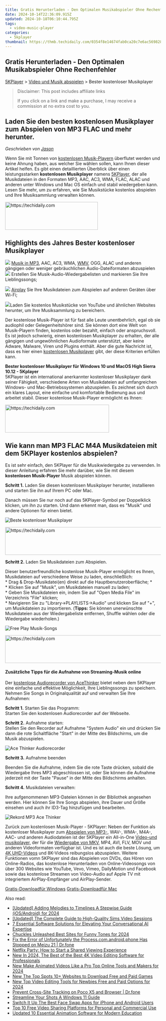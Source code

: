 ```yaml
---
title: Gratis Herunterladen - Den Optimalen Musikabspieler Ohne Rechenfehler
date: 2024-10-14T22:36:09.915Z
updated: 2024-10-18T06:10:44.795Z
tags:
  - video-music-player
categories:
  - 5kplayer
thumbnail: https://thmb.techidaily.com/0354f8e14674fab0ca20c7e6ac5698288d836a49349ce493fef240aa54251dca.jpg
---
```


## Gratis Herunterladen - Den Optimalen Musikabspieler Ohne Rechenfehler

[5KPlayer](https://tools.techidaily.com/5kplayer/products/) \> [Video und Musik abspielen](https://tools.techidaily.com/5kplayer/video-music-player/) \> Bester kostenloser Musikplayer 

>  Disclaimer: This post includes affiliate links
>
>  If you click on a link and make a purchase, I may receive a commission at no extra cost to you.
>

## Laden Sie den besten kostenlosen Musikplayer zum Abspielen von MP3 FLAC und mehr herunter.

 _Geschrieben von [Jason](https://www.quora.com/profile/Jason-Copper-1)_

Wenn Sie mit Tonnen von [kostenlosen Musik-Playern](https://tools.techidaily.com/5kplayer/video-music-player/) überflutet werden und keine Ahnung haben, aus welcher Sie wählen sollen, kann Ihnen dieser Artikel helfen. Es gibt einen detaillierten Überblick über einen leistungsstarken **kostenlosen Musikplayer**  namens [5KPlayer](https://tools.techidaily.com/5kplayer/products/), der alle Musikdateien in den Formaten MP3, AAC, AC3, WMA, FLAC, ALAC und anderen unter Windows und Mac OS einfach und stabil wiedergeben kann. Lesen Sie mehr, um zu erfahren, wie Sie Musikstücke kostenlos abspielen und Ihre Musiksammlung verwalten können. 

<!-- affiliate ads begin -->
<a href="https://aligracehair.sjv.io/c/5597632/1925565/19272" target="_top" id="1925565">
  <img src="//a.impactradius-go.com/display-ad/19272-1925565" border="0" alt="https://techidaily.com" width="300" height="90"/>
</a>
<img height="0" width="0" src="https://aligracehair.sjv.io/i/5597632/1925565/19272" style="position:absolute;visibility:hidden;" border="0" />
<!-- affiliate ads end -->

## Highlights des Jahres Bester kostenloser Musikplayer

![](https://www.5kplayer.com/video-music-player-de/../video-music-player/img/check-mp-0224.png) [Musik in MP3](https://tools.techidaily.com/5kplayer/video-music-player/), AAC, AC3, WMA, [WMV](https://tools.techidaily.com/5kplayer/video-music-player/), OGG, ALAC und anderen gängigen oder weniger gebräuchlichen Audio-Dateiformaten abzuspielen  
![](https://www.5kplayer.com/video-music-player-de/../video-music-player/img/check-mp-0224.png) Erstellen Sie Musik-Audio-Wiedergabelisten und markieren Sie Ihre Lieblingssongs;  

![](https://www.5kplayer.com/video-music-player-de/../video-music-player/img/check-mp-0224.png) [Airplay](https://tools.techidaily.com/5kplayer/airplay/) Sie Ihre Musikdateien zum Abspielen auf anderen Geräten über Wi-Fi;   

![](https://www.5kplayer.com/video-music-player-de/../video-music-player/img/check-mp-0224.png)Laden Sie kostenlos Musikstücke von YouTube und ähnlichen Websites herunter, um Ihre Musiksammlung zu bereichern. 

Der kostenlose Musik-Player ist für fast alle Leute unentbehrlich, egal ob sie audiophil oder Gelegenheitshörer sind. Sie können dort eine Welt von Musik-Playern finden, kostenlos oder bezahlt, einfach oder anspruchsvoll. Es ist jedoch schwierig, einen kostenlosen Musikplayer zu erhalten, der alle gängigen und ungewöhnlichen Audioformate unterstützt, aber keine Adware, Malware, Viren und Plugins enthält. Aber die gute Nachricht ist, dass es hier einen [kostenlosen Musikplayer](https://tools.techidaily.com/5kplayer/products/) gibt, der diese Kriterien erfüllen kann. 

**Bester kostenloser Musikplayer für Windows 10 und MacOS High Sierra 10.12 - 5Kplayer**  
 5KPlayer ist ein international anerkannter kostenloser Musikplayer dank seiner Fähigkeit, verschiedene Arten von Musikdateien auf umfangreichen Windows- und Mac-Betriebssystemen abzuspielen. Es zeichnet sich durch ein klares Layout, eine einfache und komfortable Bedienung aus und arbeitet stabil. Dieser kostenlose Musik-Player ermöglicht es Ihnen: 

<!-- affiliate ads begin -->
<a href="https://aligracehair.sjv.io/c/5597632/2135402/19272" target="_top" id="2135402">
  <img src="//a.impactradius-go.com/display-ad/19272-2135402" border="0" alt="https://techidaily.com" width="336" height="90"/>
</a>
<img height="0" width="0" src="https://aligracehair.sjv.io/i/5597632/2135402/19272" style="position:absolute;visibility:hidden;" border="0" />
<!-- affiliate ads end -->

## Wie kann man MP3 FLAC M4A Musikdateien mit dem 5KPlayer kostenlos abspielen?

Es ist sehr einfach, den 5KPlayer für die Musikwiedergabe zu verwenden. In dieser Anleitung erfahren Sie mehr darüber, wie Sie mit diesem **kostenlosen Musik-Player** Musik abspielen können.

**Schritt 1.** Laden Sie diesen kostenlosen Musikplayer herunter, installieren und starten Sie ihn auf Ihrem PC oder Mac. 

Danach müssen Sie nur noch auf das 5KPlayer-Symbol per Doppelklick klicken, um ihn zu starten. Und dann erkennt man, dass es "Musik" und andere Optionen für einen bietet. 

![Beste kostenloser Musikplayer](https://www.5kplayer.com/video-music-player-de/../video-music-player/img/free-music-player.jpg) 

<!-- affiliate ads begin -->
<a href="https://bluettius.sjv.io/c/5597632/2139123/17108" target="_top" id="2139123">
  <img src="//a.impactradius-go.com/display-ad/17108-2139123" border="0" alt="https://techidaily.com" width="728" height="90"/>
</a>
<img height="0" width="0" src="https://bluettius.sjv.io/i/5597632/2139123/17108" style="position:absolute;visibility:hidden;" border="0" />
<!-- affiliate ads end -->

**Schritt 2.** Laden Sie Musikdateien zum Abspielen. 

Dieser benutzerfreundliche kostenlose Musik-Player ermöglicht es Ihnen, Musikdateien auf verschiedene Weise zu laden, einschließlich:   
 \* Drag & Drop-Musikdatei(en) direkt auf die Hauptbenutzeroberfläche; \*   
 \* Klicken Sie auf "Musik", um Musikdateien manuell zu laden;   
 \* Geben Sie Musikdateien ein, indem Sie auf "Open Media File" im Verzeichnis "File" klicken;  
 \* Navigieren Sie zu "Library->PLAYLISTS->Audio" und klicken Sie auf "+", um Musikdateien zu importieren. (**Tipps:** Sie können unerwünschte Musikdateien aus der Wiedergabeliste entfernen, Shuffle wählen oder die Wiedergabe wiederholen.)

![Free Play Musik-Songs](https://www.5kplayer.com/video-music-player-de/../video-music-player/img/flac-music-player.jpg) 

<!-- affiliate ads begin -->
<a href="https://appsumo.8odi.net/c/5597632/2037358/7443" target="_top" id="2037358">
  <img src="//a.impactradius-go.com/display-ad/7443-2037358" border="0" alt="https://techidaily.com" width="728" height="90"/>
</a>
<img height="0" width="0" src="https://appsumo.8odi.net/i/5597632/2037358/7443" style="position:absolute;visibility:hidden;" border="0" />
<!-- affiliate ads end -->

#### **Zusätzliche Tipps für die Aufnahme von Streaming-Musik online**

Der [kostenlose Audiorecorder von AceThinker](https://tools.techidaily.com/acethinker/products/) bietet neben dem 5KPlayer eine einfache und effektive Möglichkeit, Ihre Lieblingssongs zu speichern. Nehmen Sie Songs in Originalqualität auf und verwalten Sie Ihre Aufnahmen: 

**Schritt 1\.** Starten Sie das Programm:   
 Starten Sie den kostenlosen Audiorecorder auf der Webseite.

**Schritt 2\.** Aufnahme starten:  
 Stellen Sie den Recorder auf Aufnahme "System Audio" ein und drücken Sie dann die rote Schaltfläche "Start" in der Mitte des Bildschirms, um die Musik abzuspielen. 

![Ace Thinker Audiorecorder](https://www.5kplayer.com/video-music-player-de/../video-music-player/img/ace-thinker-record-music.jpg) 

**Schritt 3\.** Aufnahme beenden 

Beenden Sie die Aufnahme, indem Sie die rote Taste drücken, sobald die Wiedergabe Ihres MP3 abgeschlossen ist, oder Sie können die Aufnahme jederzeit mit der Taste "Pause" in der Mitte des Bildschirms anhalten.

**Schritt 4\.** Musikdateien verwalten: 

Ihre aufgenommenen MP3-Dateien können in der Bibliothek angesehen werden. Hier können Sie Ihre Songs abspielen, ihre Dauer und Größe einsehen und auch ihr ID3-Tag hinzufügen und bearbeiten. 

![Rekord MP3 Ace Thinker](https://www.5kplayer.com/video-music-player-de/../video-music-player/img/record-mp3-songs-ace-thinker.jpg) 

Zurück zum kostenlosen Musik-Player - 5KPlayer: Neben der Funktion als kostenloser Musikplayer zum [Abspielen von MP3-](https://tools.techidaily.com/5kplayer/video-music-player/), WAV-, WMA-, M4A-, AAC- und anderen Audiodateien ist der 5KPlayer ein All-in-One [Video-und musikplayer,](https://tools.techidaily.com/5kplayer/video-music-player/) der für die [Wiedergabe von MKV](https://tools.techidaily.com/5kplayer/video-music-player/), MP4, AVI, FLV, MOV und anderen Videoformaten verfügbar ist. Und es ist auch die beste Lösung, um [4K UHD-Videos](https://tools.techidaily.com/5kplayer/video-music-player/) und 8K-Videos reibungslos abzuspielen. Weitere Funktionen vomn 5KPlayer sind das Abspielen von DVDs, das Hören von Online-Radios, das kostenlose Herunterladen von Online-Videosongs von über 300 Websites wie YouTube, Vevo, Vimeo, DailyMotion und Facebook sowie das kostenlose Streamen von Video-Audio auf Apple TV mit integriertem AirPlay-Empfänger und AirPlay-Sender.

[Gratis-Downloadfür Windows](https://tools.techidaily.com/5kplayer/products/) [Gratis-Downloadfür Mac](https://tools.techidaily.com/5kplayer/products/)

<ins class="adsbygoogle"
     style="display:block"
     data-ad-format="autorelaxed"
     data-ad-client="ca-pub-7571918770474297"
     data-ad-slot="1223367746"></ins>

<ins class="adsbygoogle"
     style="display:block"
     data-ad-client="ca-pub-7571918770474297"
     data-ad-slot="8358498916"
     data-ad-format="auto"
     data-full-width-responsive="true"></ins>

<span class="atpl-alsoreadstyle">Also read:</span>
<div><ul>
<li><a href="https://facebook-clips.techidaily.com/updated-adding-melodies-to-timelines-a-stepwise-guide-iosandroid-for-2024/"><u>[Updated] Adding Melodies to Timelines A Stepwise Guide (iOS/Android) for 2024</u></a></li>
<li><a href="https://video-capture.techidaily.com/updated-the-complete-guide-to-high-quality-sims-video-sessions/"><u>[Updated] The Complete Guide to High-Quality Sims Video Sessions</u></a></li>
<li><a href="https://tech-hub.techidaily.com/7-essential-software-solutions-for-elevating-your-conversational-ai-expertise/"><u>7 Essential Software Solutions for Elevating Your Conversational AI Expertise</u></a></li>
<li><a href="https://fox-friendly.techidaily.com/chuckles-unleashed-best-sites-for-funny-tones-for-2024/"><u>Chuckles Unleashed Best Sites for Funny Tones for 2024</u></a></li>
<li><a href="https://howto.techidaily.com/fix-the-error-of-unfortunately-the-processcomandroidphone-has-stopped-on-meizu-21-drfone-by-drfone-fix-android-problems-fix-android-problems/"><u>Fix the Error of Unfortunately the Process.com.android.phone Has Stopped on Meizu 21 | Dr.fone</u></a></li>
<li><a href="https://tech-recovery.techidaily.com/netflix-party-how-to-start-a-shared-viewing-experience/"><u>Netflix Party: How to Start a Shared Viewing Experience</u></a></li>
<li><a href="https://video-creation-software.techidaily.com/new-in-2024-the-best-of-the-best-4k-video-editing-software-for-professionals/"><u>New In 2024, The Best of the Best 4K Video Editing Software for Professionals</u></a></li>
<li><a href="https://video-creation-software.techidaily.com/new-make-animated-videos-like-a-pro-top-online-tools-and-makers-for-2024/"><u>New Make Animated Videos Like a Pro Top Online Tools and Makers for 2024</u></a></li>
<li><a href="https://video-creation-software.techidaily.com/new-the-top-spots-10plus-websites-to-download-free-and-paid-games/"><u>New The Top Spots 10+ Websites to Download Free and Paid Games</u></a></li>
<li><a href="https://video-creation-software.techidaily.com/new-top-video-editing-tools-for-newbies-free-and-paid-options-for-2024/"><u>New Top Video Editing Tools for Newbies Free and Paid Options for 2024</u></a></li>
<li><a href="https://fake-location.techidaily.com/prevent-cross-site-tracking-on-poco-x5-and-browser-drfone-by-drfone-virtual-android/"><u>Prevent Cross-Site Tracking on Poco X5 and Browser | Dr.fone</u></a></li>
<li><a href="https://extra-tips.techidaily.com/streamline-your-shots-a-windows-11-guide/"><u>Streamline Your Shots A Windows 11 Guide</u></a></li>
<li><a href="https://video-creation-software.techidaily.com/switch-it-up-the-best-face-swap-apps-for-iphone-and-android-users/"><u>Switch It Up The Best Face Swap Apps for iPhone and Android Users</u></a></li>
<li><a href="https://video-creation-software.techidaily.com/top-10-free-video-sharing-platforms-for-personal-and-commercial-use/"><u>Top 10 Free Video Sharing Platforms for Personal and Commercial Use</u></a></li>
<li><a href="https://video-creation-software.techidaily.com/updated-10-essential-animation-software-for-modern-education/"><u>Updated 10 Essential Animation Software for Modern Education</u></a></li>
</ul></div>

